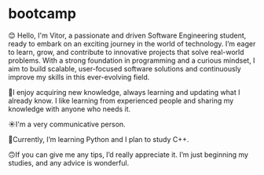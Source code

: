 # bootcamp
😊 Hello, I'm Vitor, a passionate and driven Software Engineering student, ready to embark on an exciting journey in the world of technology. I’m eager to learn, grow, and contribute to innovative projects that solve real-world problems. With a strong foundation in programming and a curious mindset, I aim to build scalable, user-focused software solutions and continuously improve my skills in this ever-evolving field.

👀I enjoy acquiring new knowledge, always learning and updating what I already know. I like learning from experienced people and sharing my knowledge with anyone who needs it.

☀I'm a very communicative person.

📖Currently, I’m learning Python and I plan to study C++.

🙃If you can give me any tips, I’d really appreciate it. I’m just beginning my studies, and any advice is wonderful.
